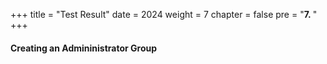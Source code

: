 +++
title = "Test Result"
date = 2024
weight = 7
chapter = false
pre = "<b>7. </b>"
+++

#### Creating an Admininistrator Group
